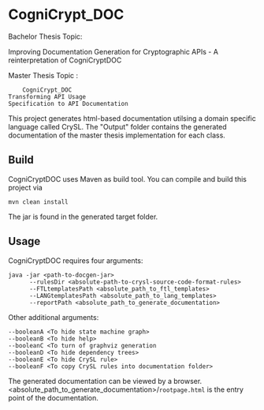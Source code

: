 # CogniCrypt_DOC

 Bachelor Thesis Topic:

 Improving Documentation Generation for Cryptographic APIs - A reinterpretation of CogniCryptDOC


    
 Master Thesis Topic : 
 
        CogniCrypt_DOC
    Transforming API Usage
    Specification to API Documentation

This project generates html-based documentation utilsing a domain specific language called CrySL.
The "Output" folder contains the generated documentation of the master thesis implementation for each class.

## Build
CogniCryptDOC uses Maven as build tool. You can compile and build this project via

```mvn clean install```

The jar is found in the generated target folder.

## Usage

CogniCryptDOC requires four arguments:

```
java -jar <path-to-docgen-jar> 
      --rulesDir <absolute-path-to-crysl-source-code-format-rules> 
      --FTLtemplatesPath <absolute_path_to_ftl_templates>
      --LANGtemplatesPath <absolute_path_to_lang_templates>
      --reportPath <absolute_path_to_generate_documentation>
```

Other additional arguments:

```
--booleanA <To hide state machine graph>
--booleanB <To hide help>
--booleanC <To turn of graphviz generation
--booleanD <To hide dependency trees>
--booleanE <To hide CrySL rule>
--booleanF <To copy CrySL rules into documentation folder>
```

The generated documentation can be viewed by a browser. <absolute_path_to_generate_documentation>/`rootpage.html` is the entry point of the documentation.